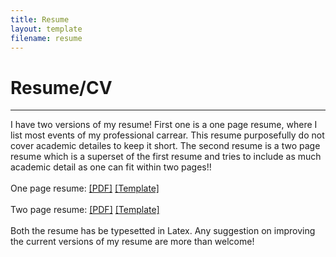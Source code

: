 ```yaml
---
title: Resume
layout: template
filename: resume
---
```


# Resume/CV
--------------------------
I have two versions of my resume! First one is a one page resume, where I list most events of my professional carrear. This resume purposefully do not cover academic detailes to keep it short. The second resume is a two page resume which is a superset of the first resume and tries to include as much academic detail as one can fit within two pages!!<br><br>
One page resume: <a href=documents/resume_ishu_one_page>[PDF]</a> <a href="https://www.overleaf.com/latex/examples/recreating-business-insiders-cv-of-marissa-mayer-using-altacv/gtqfpbwncfvp#.WgLwlbyWaIY">[Template]</a><br><br>
Two page resume: <a href=documents/resume_ishu_two_page>[PDF]</a> <a href="
https://www.overleaf.com/latex/examples/curriculum-vitae/ztykfkztnqfh#.WgLxIryWaIZ">[Template]</a><br><br>
Both the resume has be typesetted in Latex. Any suggestion on improving the current versions of my resume are more than welcome!

